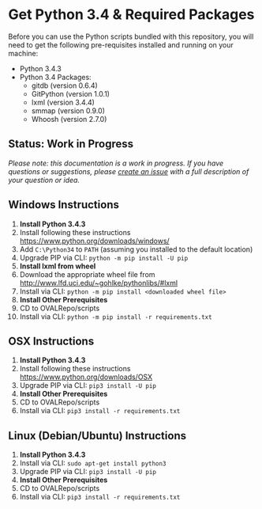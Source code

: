 # Get Python 3.4 & Required Packages

Before you can use the Python scripts bundled with this repository, you will need
to get the following pre-requisites installed and running on your machine:

- Python 3.4.3
- Python 3.4 Packages:
  - gitdb (version 0.6.4)
  - GitPython (version 1.0.1)
  - lxml (version 3.4.4)
  - smmap (version 0.9.0)
  - Whoosh (version 2.7.0)

## Status: Work in Progress
*Please note: this documentation is a work in progress. If you have questions or suggestions, 
please [create an issue](https://github.com/CISecurity/OVALRepo/issues/new) with a full
description of your question or idea.*

## Windows Instructions

1. **Install Python 3.4.3**
  1. Install following these instructions https://www.python.org/downloads/windows/
  2. Add `C:\Python34` to `PATH` (assuming you installed to the default location)
  3. Upgrade PIP via CLI: `python -m pip install -U pip`
2. **Install lxml from wheel** 
  1. Download the appropriate wheel file from http://www.lfd.uci.edu/~gohlke/pythonlibs/#lxml
  2. Install via CLI: `python -m pip install <downloaded wheel file>`
3. **Install Other Prerequisites**
  1. CD to OVALRepo/scripts
  1. Install via CLI: `python -m pip install -r requirements.txt`

## OSX Instructions

1. **Install Python 3.4.3**
  1. Install following these instructions https://www.python.org/downloads/OSX
  2. Upgrade PIP via CLI: `pip3 install -U pip`
2. **Install Other Prerequisites**
  1. CD to OVALRepo/scripts
  1. Install via CLI: `pip3 install -r requirements.txt`

## Linux (Debian/Ubuntu) Instructions

1. **Install Python 3.4.3**
  1. Install via CLI: `sudo apt-get install python3`
  2. Upgrade PIP via CLI: `pip3 install -U pip`
2. **Install Other Prerequisites**
  1. CD to OVALRepo/scripts
  1. Install via CLI: `pip3 install -r requirements.txt`